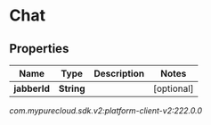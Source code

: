 # Chat


## Properties

| Name | Type | Description | Notes |
| ------------ | ------------- | ------------- | ------------- |
| **jabberId** | **String** |  |  [optional] |




_com.mypurecloud.sdk.v2:platform-client-v2:222.0.0_
